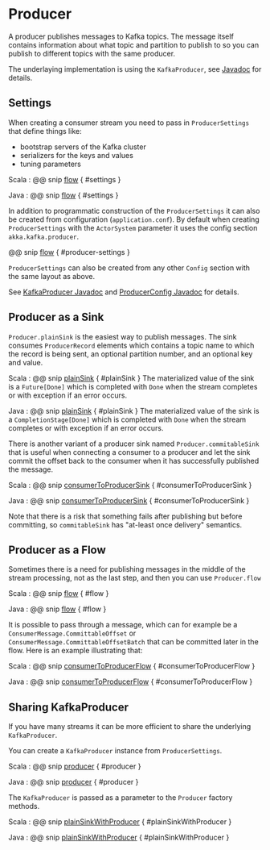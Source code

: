 # Producer

A producer publishes messages to Kafka topics. The message itself contains information about what topic and partition to publish to so you can publish to different topics with the same producer.

The underlaying implementation is using the `KafkaProducer`, see [Javadoc](http://kafka.apache.org/0100/javadoc/index.html?org/apache/kafka/clients/producer/KafkaProducer.html) for details.

## Settings

When creating a consumer stream you need to pass in `ProducerSettings`  that define things like:

* bootstrap servers of the Kafka cluster
* serializers for the keys and values
* tuning parameters

Scala
: @@ snip [flow](../../test/scala/sample/scaladsl/ProducerExample.scala) { #settings }

Java
: @@ snip [flow](../../test/java/sample/javadsl/ProducerExample.java) { #settings }

In addition to programmatic construction of the `ProducerSettings` it can also be created from configuration (`application.conf`). By default when creating `ProducerSettings` with the `ActorSystem` parameter it uses the config section `akka.kafka.producer`.

@@ snip [flow](../../../../core/src/main/resources/reference.conf) { #producer-settings }

`ProducerSettings` can also be created from any other `Config` section with the same layout as above.

See [KafkaProducer Javadoc](http://kafka.apache.org/0100/javadoc/index.html?org/apache/kafka/clients/producer/KafkaProducer.html) and [ProducerConfig Javadoc](http://kafka.apache.org/0100/javadoc/index.html?org/apache/kafka/clients/producer/ProducerConfig.html) for details.

## Producer as a Sink

`Producer.plainSink` is the easiest way to publish messages. The sink consumes `ProducerRecord` elements which contains a topic name to which the record is being sent, an optional partition number, and an optional key and value.

Scala
: @@ snip [plainSink](../../test/scala/sample/scaladsl/ProducerExample.scala) { #plainSink }
  The materialized value of the sink is a `Future[Done]` which is completed with `Done` when the stream completes or with exception if an error occurs.

Java
: @@ snip [plainSink](../../test/java/sample/javadsl/ProducerExample.java) { #plainSink }
  The materialized value of the sink is a `CompletionStage[Done]` which is completed with `Done` when the stream completes or with exception if an error occurs.

There is another variant of a producer sink named `Producer.commitableSink` that is useful when connecting a consumer to a producer and let the sink commit the offset back to the consumer when it has successfully published the message.

Scala
: @@ snip [consumerToProducerSink](../../test/scala/sample/scaladsl/ConsumerExample.scala) { #consumerToProducerSink }

Java
: @@ snip [consumerToProducerSink](../../test/java/sample/javadsl/ConsumerExample.java) { #consumerToProducerSink }

Note that there is a risk that something fails after publishing but before committing, so `commitableSink` has "at-least once delivery" semantics.

## Producer as a Flow

Sometimes there is a need for publishing messages in the middle of the stream processing, not as the last step, and then you can use `Producer.flow`

Scala
: @@ snip [flow](../../test/scala/sample/scaladsl/ProducerExample.scala) { #flow }

Java
: @@ snip [flow](../../test/java/sample/javadsl/ProducerExample.java) { #flow }

It is possible to pass through a message, which can for example be a `ConsumerMessage.CommittableOffset` or `ConsumerMessage.CommittableOffsetBatch` that can be committed later in the flow. Here is an example illustrating that:

Scala
: @@ snip [consumerToProducerFlow](../../test/scala/sample/scaladsl/ConsumerExample.scala) { #consumerToProducerFlow }

Java
: @@ snip [consumerToProducerFlow](../../test/java/sample/javadsl/ConsumerExample.java) { #consumerToProducerFlow }

## Sharing KafkaProducer

If you have many streams it can be more efficient to share the underlying `KafkaProducer`.

You can create a `KafkaProducer` instance from `ProducerSettings`.

Scala
: @@ snip [producer](../../test/scala/sample/scaladsl/ProducerExample.scala) { #producer }

Java
: @@ snip [producer](../../test/java/sample/javadsl/ProducerExample.java) { #producer }

The `KafkaProducer` is passed as a parameter to the `Producer` factory methods.

Scala
: @@ snip [plainSinkWithProducer](../../test/scala/sample/scaladsl/ProducerExample.scala) { #plainSinkWithProducer }

Java
: @@ snip [plainSinkWithProducer](../../test/java/sample/javadsl/ProducerExample.java) { #plainSinkWithProducer }
